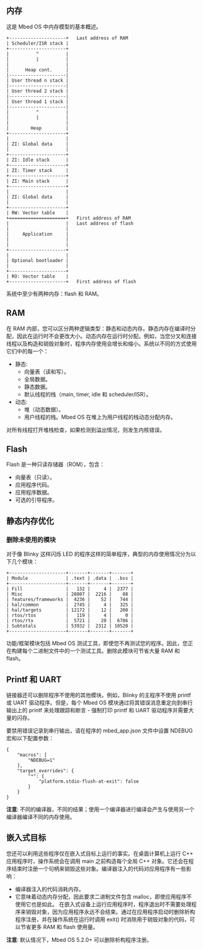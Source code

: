 ## 内存

这是 Mbed OS 中内存模型的基本概述。
```
+---------------------+   Last address of RAM
| Scheduler/ISR stack |
+---------------------+
|          ^          |
|          |          |
|                     |
|      Heap cont.     |
|---------------------|
| User thread n stack |
|---------------------|
| User thread 2 stack |
|---------------------|
| User thread 1 stack |
|---------------------|
|          ^          |
|          |          |
|                     |
|        Heap         |
+---------------------+
|                     |
| ZI: Global data     |
|                     |
+---------------------+
| ZI: Idle stack      |
+---------------------+
| ZI: Timer stack     |
+---------------------+
| ZI: Main stack      |
+---------------------+
|                     |
| ZI: Global data     |
|                     |
+---------------------+
| RW: Vector table    |
+=====================+   First address of RAM
|                     |   Last address of flash
|                     |
|     Application     |
|                     |
|                     |
+---------------------+
|                     |
| Optional bootloader |
|                     |
+---------------------+
| RO: Vector table    |
+---------------------+   First address of flash
```
系统中至少有两种内存：flash 和 RAM。

## RAM

在 RAM 内部，您可以区分两种逻辑类型：静态和动态内存。静态内存在编译时分配，因此在运行时不会更改大小。动态内存在运行时分配。例如，当您分叉和连接线程以及构造和销毁对象时，程序内存使用会增长和缩小。系统以不同的方式使用它们中的每一个：

* 静态:
   + 向量表（读和写）。
   + 全局数据。
   + 静态数据。
   + 默认线程的栈（main, timer, idle 和 scheduler/ISR）。
* 动态:
   + 堆（动态数据）。
   + 用户线程的栈。Mbed OS 在堆上为用户线程的栈动态分配内存。
   
对所有线程打开堆栈检查，如果检测到溢出情况，则发生内核错误。

## Flash

Flash 是一种只读存储器（ROM），包含：

+ 向量表（只读）。
+ 应用程序代码。
+ 应用程序数据。
+ 可选的引导程序。
## 静态内存优化

### 删除未使用的模块

对于像 Blinky 这样闪烁 LED 的程序这样的简单程序，典型的内存使用情况分为以下几个模块：
```
+---------------------+-------+-------+-------+
| Module              | .text | .data |  .bss |
+---------------------+-------+-------+-------+
| Fill                |   132 |     4 |  2377 |
| Misc                | 28807 |  2216 |    88 |
| features/frameworks |  4236 |    52 |   744 |
| hal/common          |  2745 |     4 |   325 |
| hal/targets         | 12172 |    12 |   200 |
| rtos/rtos           |   119 |     4 |     0 |
| rtos/rtx            |  5721 |    20 |  6786 |
| Subtotals           | 53932 |  2312 | 10520 |
+---------------------+-------+-------+-------+
```
功能/框架模块包括 Mbed OS 测试工具，即使您不再测试您的程序。因此，您正在构建每个二进制文件中的一个测试工具。删除此模块可节省大量 RAM 和 flash。

## Printf 和 UART

链接器还可以删除程序不使用的其他模块。例如，Blinky 的主程序不使用 printf 或 UART 驱动程序。但是，每个 Mbed OS 模块通过将其错误消息重定向到串行输出上的 printf 来处理跟踪和断言 - 强制打印 printf 和 UART 驱动程序并需要大量的闪存。

要禁用错误记录到串行输出，请在程序的 mbed_app.json 文件中设置 NDEBUG 宏和以下配置参数：
```
{
    "macros": [
        "NDEBUG=1"
    ],
    "target_overrides": {
        "*": {
            "platform.stdio-flush-at-exit": false
        }
    }
}
```
**注意**: 不同的编译器，不同的结果；使用一个编译器进行编译会产生与使用另一个编译器编译不同的内存使用。

## 嵌入式目标

您还可以利用这些程序仅在嵌入式目标上运行的事实。在桌面计算机上运行 C++ 应用程序时，操作系统会在调用 main 之前构造每个全局 C++ 对象。它还会在程序结束时注册一个句柄来销毁这些对象。编译器注入的代码对应用程序有一些影响：

+ 编译器注入的代码消耗内存。
+ 它意味着动态内存分配，因此要求二进制文件包含 malloc，即使应用程序不使用它也是如此。
在嵌入式设备上运行应用程序时，程序退出时不需要处理程序来销毁对象，因为应用程序永远不会结束。通过在应用程序启动时删除析构程序注册，并在操作系统在运行时调用 exit() 时消除用于销毁对象的代码，可以节省更多 RAM 和 flash 使用量。

**注意**: 默认情况下，Mbed OS 5.2.0+ 可以删除析构程序注册。
